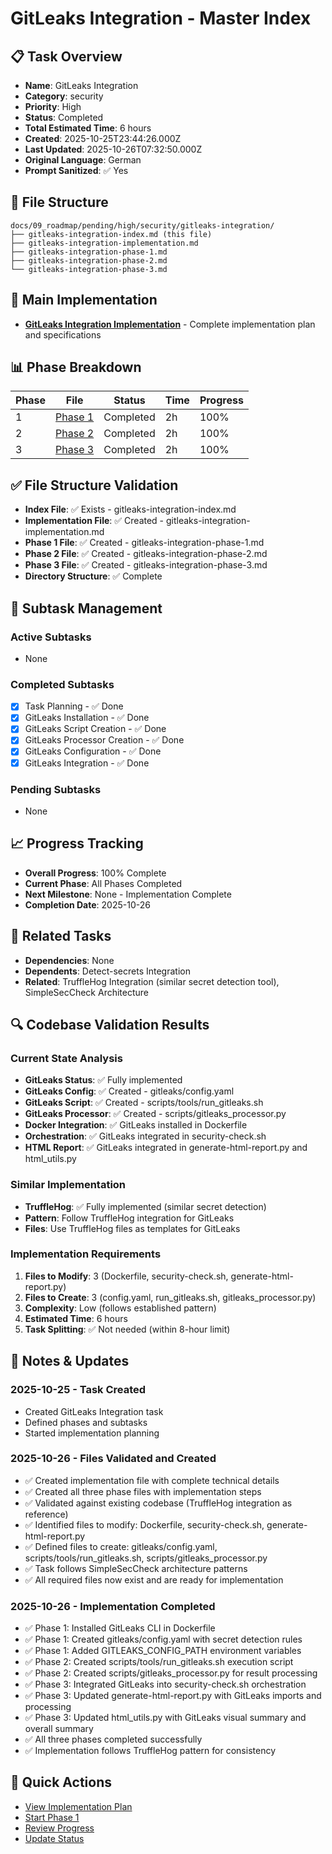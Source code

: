 # GitLeaks Integration - Master Index

## 📋 Task Overview
- **Name**: GitLeaks Integration
- **Category**: security
- **Priority**: High
- **Status**: Completed
- **Total Estimated Time**: 6 hours
- **Created**: 2025-10-25T23:44:26.000Z
- **Last Updated**: 2025-10-26T07:32:50.000Z
- **Original Language**: German
- **Prompt Sanitized**: ✅ Yes

## 📁 File Structure
```
docs/09_roadmap/pending/high/security/gitleaks-integration/
├── gitleaks-integration-index.md (this file)
├── gitleaks-integration-implementation.md
├── gitleaks-integration-phase-1.md
├── gitleaks-integration-phase-2.md
└── gitleaks-integration-phase-3.md
```

## 🎯 Main Implementation
- **[GitLeaks Integration Implementation](./gitleaks-integration-implementation.md)** - Complete implementation plan and specifications

## 📊 Phase Breakdown
| Phase | File | Status | Time | Progress |
|-------|------|--------|------|----------|
| 1 | [Phase 1](./gitleaks-integration-phase-1.md) | Completed | 2h | 100% |
| 2 | [Phase 2](./gitleaks-integration-phase-2.md) | Completed | 2h | 100% |
| 3 | [Phase 3](./gitleaks-integration-phase-3.md) | Completed | 2h | 100% |

## ✅ File Structure Validation
- **Index File**: ✅ Exists - gitleaks-integration-index.md
- **Implementation File**: ✅ Created - gitleaks-integration-implementation.md
- **Phase 1 File**: ✅ Created - gitleaks-integration-phase-1.md
- **Phase 2 File**: ✅ Created - gitleaks-integration-phase-2.md
- **Phase 3 File**: ✅ Created - gitleaks-integration-phase-3.md
- **Directory Structure**: ✅ Complete

## 🔄 Subtask Management
### Active Subtasks
- None

### Completed Subtasks
- [x] Task Planning - ✅ Done
- [x] GitLeaks Installation - ✅ Done
- [x] GitLeaks Script Creation - ✅ Done
- [x] GitLeaks Processor Creation - ✅ Done
- [x] GitLeaks Configuration - ✅ Done
- [x] GitLeaks Integration - ✅ Done

### Pending Subtasks
- None

## 📈 Progress Tracking
- **Overall Progress**: 100% Complete
- **Current Phase**: All Phases Completed
- **Next Milestone**: None - Implementation Complete
- **Completion Date**: 2025-10-26

## 🔗 Related Tasks
- **Dependencies**: None
- **Dependents**: Detect-secrets Integration
- **Related**: TruffleHog Integration (similar secret detection tool), SimpleSecCheck Architecture

## 🔍 Codebase Validation Results
### Current State Analysis
- **GitLeaks Status**: ✅ Fully implemented
- **GitLeaks Config**: ✅ Created - gitleaks/config.yaml
- **GitLeaks Script**: ✅ Created - scripts/tools/run_gitleaks.sh
- **GitLeaks Processor**: ✅ Created - scripts/gitleaks_processor.py
- **Docker Integration**: ✅ GitLeaks installed in Dockerfile
- **Orchestration**: ✅ GitLeaks integrated in security-check.sh
- **HTML Report**: ✅ GitLeaks integrated in generate-html-report.py and html_utils.py

### Similar Implementation
- **TruffleHog**: ✅ Fully implemented (similar secret detection)
- **Pattern**: Follow TruffleHog integration for GitLeaks
- **Files**: Use TruffleHog files as templates for GitLeaks

### Implementation Requirements
1. **Files to Modify**: 3 (Dockerfile, security-check.sh, generate-html-report.py)
2. **Files to Create**: 3 (config.yaml, run_gitleaks.sh, gitleaks_processor.py)
3. **Complexity**: Low (follows established pattern)
4. **Estimated Time**: 6 hours
5. **Task Splitting**: ✅ Not needed (within 8-hour limit)

## 📝 Notes & Updates
### 2025-10-25 - Task Created
- Created GitLeaks Integration task
- Defined phases and subtasks
- Started implementation planning

### 2025-10-26 - Files Validated and Created
- ✅ Created implementation file with complete technical details
- ✅ Created all three phase files with implementation steps
- ✅ Validated against existing codebase (TruffleHog integration as reference)
- ✅ Identified files to modify: Dockerfile, security-check.sh, generate-html-report.py
- ✅ Defined files to create: gitleaks/config.yaml, scripts/tools/run_gitleaks.sh, scripts/gitleaks_processor.py
- ✅ Task follows SimpleSecCheck architecture patterns
- ✅ All required files now exist and are ready for implementation

### 2025-10-26 - Implementation Completed
- ✅ Phase 1: Installed GitLeaks CLI in Dockerfile
- ✅ Phase 1: Created gitleaks/config.yaml with secret detection rules
- ✅ Phase 1: Added GITLEAKS_CONFIG_PATH environment variables
- ✅ Phase 2: Created scripts/tools/run_gitleaks.sh execution script
- ✅ Phase 2: Created scripts/gitleaks_processor.py for result processing
- ✅ Phase 3: Integrated GitLeaks into security-check.sh orchestration
- ✅ Phase 3: Updated generate-html-report.py with GitLeaks imports and processing
- ✅ Phase 3: Updated html_utils.py with GitLeaks visual summary and overall summary
- ✅ All three phases completed successfully
- ✅ Implementation follows TruffleHog pattern for consistency

## 🚀 Quick Actions
- [View Implementation Plan](./gitleaks-integration-implementation.md)
- [Start Phase 1](./gitleaks-integration-phase-1.md)
- [Review Progress](#progress-tracking)
- [Update Status](#notes--updates)

